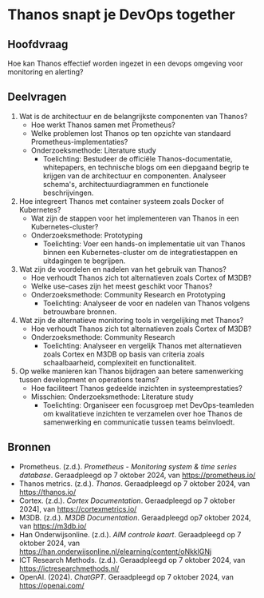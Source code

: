 # Thanos snapt je DevOps together
## Hoofdvraag
Hoe kan Thanos effectief worden ingezet in een devops omgeving voor monitoring en alerting?

## Deelvragen
1. Wat is de architectuur en de belangrijkste componenten van Thanos?
    - Hoe werkt Thanos samen met Prometheus?
    -  Welke problemen lost Thanos op ten opzichte van standaard Prometheus-implementaties?
    - Onderzoeksmethode: Literature study 
      - Toelichting: Bestudeer de officiële Thanos-documentatie, whitepapers, en technische blogs om een diepgaand begrip te krijgen van de architectuur en componenten. Analyseer schema's, architectuurdiagrammen en functionele beschrijvingen.
2. Hoe integreert Thanos met container systeem zoals Docker of Kubernetes?
    - Wat zijn de stappen voor het implementeren van Thanos in een Kubernetes-cluster?
    - Onderzoeksmethode: Prototyping
      - Toelichting: Voer een hands-on implementatie uit van Thanos binnen een Kubernetes-cluster om de integratiestappen en uitdagingen te begrijpen.
3. Wat zijn de voordelen en nadelen van het gebruik van Thanos?
    - Hoe verhoudt Thanos zich tot alternatieven zoals Cortex of M3DB?
    - Welke use-cases zijn het meest geschikt voor Thanos?
    - Onderzoeksmethode: Community Research en Prototyping
      - Toelichting: Analyseer de voor en nadelen van Thanos volgens betrouwbare bronnen.
4. Wat zijn de alternatieve monitoring tools in vergelijking met Thanos?
    - Hoe verhoudt Thanos zich tot alternatieven zoals Cortex of M3DB?
    - Onderzoeksmethode: Community Research
        - Toelichting: Analyseer en vergelijk Thanos met alternatieven zoals Cortex en M3DB op basis van criteria zoals schaalbaarheid, complexiteit en functionaliteit.
5. Op welke manieren kan Thanos bijdragen aan betere samenwerking tussen development en operations teams?
    - Hoe faciliteert Thanos gedeelde inzichten in systeemprestaties?
    - Misschien: Onderzoeksmethode: Literature study
      - Toelichting: Organiseer een focusgroep met DevOps-teamleden om kwalitatieve inzichten te verzamelen over hoe Thanos de samenwerking en communicatie tussen teams beïnvloedt.


## Bronnen
- Prometheus. (z.d.). *Prometheus - Monitoring system & time series database*. Geraadpleegd op 7 oktober 2024, van https://prometheus.io/
- Thanos metrics. (z.d.). *Thanos*. Geraadpleegd op 7 oktober 2024, van https://thanos.io/
- Cortex. (z.d.). *Cortex Documentation*. Geraadpleegd op 7 oktober 2024], van https://cortexmetrics.io/
- M3DB. (z.d.). *M3DB Documentation*. Geraadpleegd op7 oktober 2024, van https://m3db.io/
- Han Onderwijsonline. (z.d.). *AIM controle kaart*. Geraadpleegd op 7 oktober 2024, van https://han.onderwijsonline.nl/elearning/content/oNkklGNj
- ICT Research Methods. (z.d.). Geraadpleegd op 7 oktober 2024, van https://ictresearchmethods.nl/
- OpenAI. (2024). *ChatGPT*. Geraadpleegd op 7 oktober 2024, van https://openai.com/